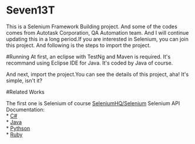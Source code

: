 # Seven13T
This is a Selenium Framework Building project. And some of the codes comes from Autotask Corporation, QA Automation team. And I will continue updating this in a long period.If you are interested in Selenium, you can join this project.
And following is the steps to import the project.

#Running
 At first, an eclipse with TestNg and Maven is required. It's recommand using Eclipse IDE for Java. It's coded by Java of course.

 And next, import the project.You can see the details of this project, aha! It's simple, isn't it?

#Related Works

The first one is Selenium of course [SeleniumHQ/Selenium](https://github.com/SeleniumHQ/selenium)
 Selenium  API Documentation:<br> * [C#](http://seleniumhq.github.io/selenium/docs/api/dotnet/)<br> * [Java](http://seleniumhq.github.io/selenium/docs/api/java/index.html)<br> *  [Pythson](http://seleniumhq.github.io/selenium/docs/api/py/)<br> * [Ruby](http://seleniumhq.github.io/selenium/docs/api/rb/)

